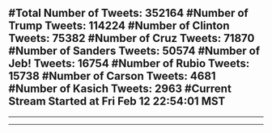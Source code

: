 #Total Number of Tweets: 352164 
#Number of Trump Tweets: 114224
#Number of Clinton Tweets: 75382
#Number of Cruz Tweets: 71870
#Number of Sanders Tweets: 50574
#Number of Jeb! Tweets: 16754
#Number of Rubio Tweets: 15738
#Number of Carson Tweets: 4681
#Number of Kasich Tweets: 2963
#Current Stream Started at Fri Feb 12 22:54:01 MST
---
---
---
